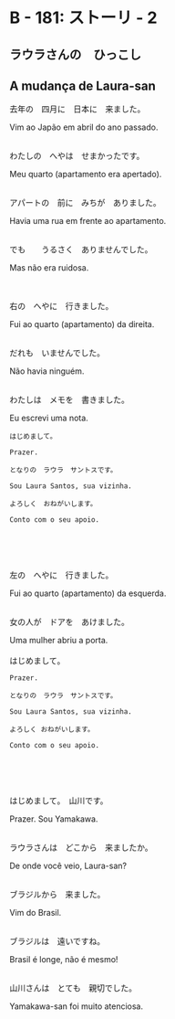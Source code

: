 # B - 181: ストーリ - 2
## ラウラさんの　ひっこし
## A mudança de Laura-san

去年の　四月に　日本に　来ました。

Vim ao Japão em abril do ano passado.
<br><br>

わたしの　へやは　せまかったです。

Meu quarto (apartamento era apertado).
<br><br>

アパートの　前に　みちが　ありました。

Havia uma rua em frente ao apartamento.
<br><br>

でも　　うるさく　ありませんでした。

Mas não era ruidosa.
<br><br><br>



右の　へやに　行きました。

Fui ao quarto (apartamento) da direita.
<br><br>

だれも　いませんでした。

Não havia ninguém.
<br><br>

わたしは　メモを　書きました。

Eu escrevi uma nota.

    はじめまして。

    Prazer.

    となりの　ラウラ　サントスです。

    Sou Laura Santos, sua vizinha.

    よろしく　おねがいします。

    Conto com o seu apoio.
<br><br><br>



左の　へやに　行きました。

Fui ao quarto (apartamento) da esquerda.
<br><br>

女の人が　ドアを　あけました。

Uma mulher abriu a porta.
<br><br>
    はじめまして。

    Prazer.

    となりの　ラウラ　サントスです。

    Sou Laura Santos, sua vizinha.

    よろしく おねがいします。
    
    Conto com o seu apoio.
<br><br><br>



はじめまして。　山川です。

Prazer. Sou Yamakawa.
<br><br>

ラウラさんは　どこから　来ましたか。

De onde você veio, Laura-san?
<br><br>

ブラジルから　来ました。

Vim do Brasil.
<br><br>

ブラジルは　遠いですね。

Brasil é longe, não é mesmo!
<br><br>

山川さんは　とても　親切でした。

Yamakawa-san foi muito atenciosa.